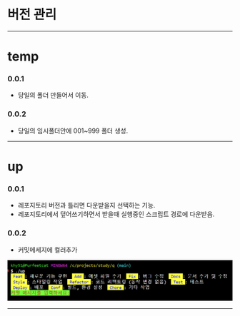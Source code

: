 # 버전 관리

---  

# temp  

### 0.0.1  
- 당일의 폴더 만들어서 이동.  

### 0.0.2 
- 당일의 임시폴더안에 001~999 폴더 생성.

---  

# up  

### 0.0.1  
- 레포지토리 버전과 틀리면 다운받을지 선택하는 기능.  
- 레포지토리에서 덮어쓰기하면서 받을때 실행중인 스크립트 경로에 다운받음.  

### 0.0.2  
- 커밋메세지에 컬러추가  

![alt text](images/markdown-image-2.png)  


---  

